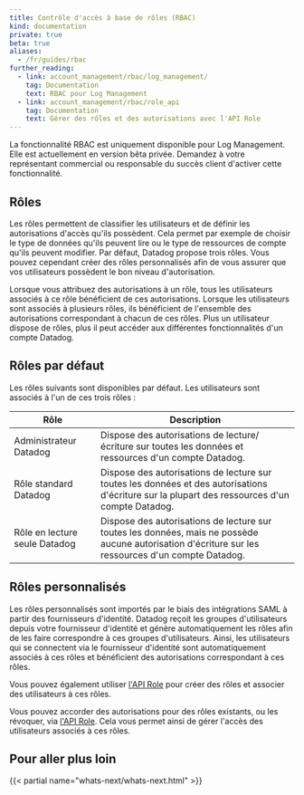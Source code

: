 ```yaml
---
title: Contrôle d'accès à base de rôles (RBAC)
kind: documentation
private: true
beta: true
aliases:
  - /fr/guides/rbac
further_reading:
  - link: account_management/rbac/log_management/
    tag: Documentation
    text: RBAC pour Log Management
  - link: account_management/rbac/role_api
    tag: Documentation
    text: Gérer des rôles et des autorisations avec l'API Role
---
```

<div class="alert alert-warning">
La fonctionnalité RBAC est uniquement disponible pour Log Management. Elle est actuellement en version bêta privée. Demandez à votre représentant commercial ou responsable du succès client d'activer cette fonctionnalité.
</div>

## Rôles

Les rôles permettent de classifier les utilisateurs et de définir les autorisations d'accès qu'ils possèdent. Cela permet par exemple de choisir le type de données qu'ils peuvent lire ou le type de ressources de compte qu'ils peuvent modifier. Par défaut, Datadog propose trois rôles. Vous pouvez cependant créer des rôles personnalisés afin de vous assurer que vos utilisateurs possèdent le bon niveau d'autorisation.

Lorsque vous attribuez des autorisations à un rôle, tous les utilisateurs associés à ce rôle bénéficient de ces autorisations. Lorsque les utilisateurs sont associés à plusieurs rôles, ils bénéficient de l'ensemble des autorisations correspondant à chacun de ces rôles. Plus un utilisateur dispose de rôles, plus il peut accéder aux différentes fonctionnalités d'un compte Datadog.

## Rôles par défaut

Les rôles suivants sont disponibles par défaut. Les utilisateurs sont associés à l'un de ces trois rôles :

| Rôle                   | Description                                                                                 |
|------------------------|---------------------------------------------------------------------------------------------|
| Administrateur Datadog          | Dispose des autorisations de lecture/écriture sur toutes les données et ressources d'un compte Datadog.                 |
| Rôle standard Datadog  | Dispose des autorisations de lecture sur toutes les données et des autorisations d'écriture sur la plupart des ressources d'un compte Datadog. |
| Rôle en lecture seule Datadog | Dispose des autorisations de lecture sur toutes les données, mais ne possède aucune autorisation d'écriture sur les ressources d'un compte Datadog.   |

## Rôles personnalisés

Les rôles personnalisés sont importés par le biais des intégrations SAML à partir des fournisseurs d'identité. Datadog reçoit les groupes d'utilisateurs depuis votre fournisseur d'identité et génère automatiquement les rôles afin de les faire correspondre à ces groupes d'utilisateurs. Ainsi, les utilisateurs qui se connectent via le fournisseur d'identité sont automatiquement associés à ces rôles et bénéficient des autorisations correspondant à ces rôles.

Vous pouvez également utiliser [l'API Role][1] pour créer des rôles et associer des utilisateurs à ces rôles.

Vous pouvez accorder des autorisations pour des rôles existants, ou les révoquer, via [l'API Role][1]. Cela vous permet ainsi de gérer l'accès des utilisateurs associés à ces rôles.

## Pour aller plus loin

{{< partial name="whats-next/whats-next.html" >}}

[1]: /fr/account_management/rbac/role_api
